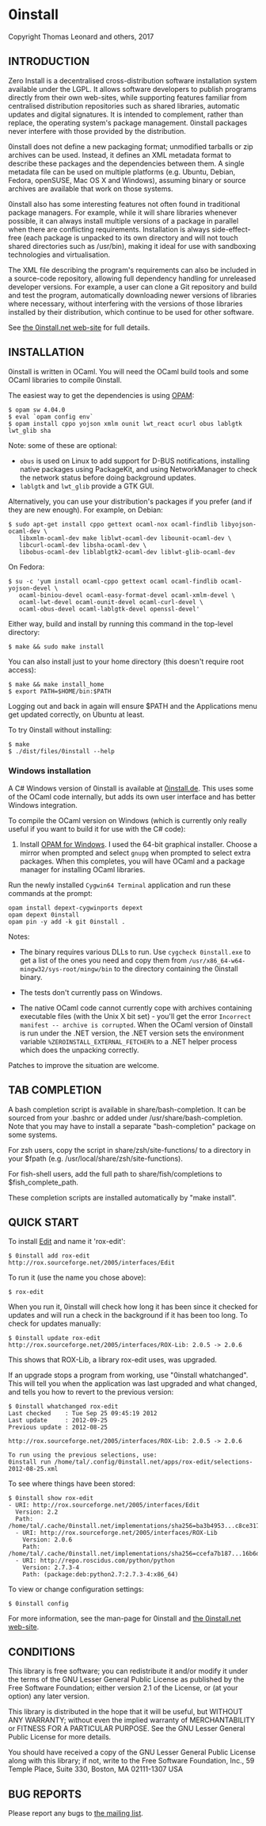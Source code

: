 0install
========

Copyright Thomas Leonard and others, 2017

INTRODUCTION
------------

Zero Install is a decentralised cross-distribution software installation system
available under the LGPL. It allows software developers to publish programs
directly from their own web-sites, while supporting features familiar from
centralised distribution repositories such as shared libraries, automatic
updates and digital signatures. It is intended to complement, rather than
replace, the operating system's package management. 0install packages never
interfere with those provided by the distribution.

0install does not define a new packaging format; unmodified tarballs or zip
archives can be used. Instead, it defines an XML metadata format to describe
these packages and the dependencies between them. A single metadata file can be
used on multiple platforms (e.g. Ubuntu, Debian, Fedora, openSUSE, Mac OS X and
Windows), assuming binary or source archives are available that work on those
systems.

0install also has some interesting features not often found in traditional
package managers. For example, while it will share libraries whenever possible,
it can always install multiple versions of a package in parallel when there are
conflicting requirements. Installation is always side-effect-free (each package
is unpacked to its own directory and will not touch shared directories such as
/usr/bin), making it ideal for use with sandboxing technologies and
virtualisation.

The XML file describing the program's requirements can also be included in a
source-code repository, allowing full dependency handling for unreleased
developer versions. For example, a user can clone a Git repository and build
and test the program, automatically downloading newer versions of libraries
where necessary, without interfering with the versions of those libraries
installed by their distribution, which continue to be used for other software.

See [the 0install.net web-site](http://0install.net/) for full details.


INSTALLATION
------------

0install is written in OCaml. You will need the OCaml build tools and some
OCaml libraries to compile 0install.

The easiest way to get the dependencies is using [OPAM](http://opam.ocamlpro.com/):

    $ opam sw 4.04.0
    $ eval `opam config env`
    $ opam install cppo yojson xmlm ounit lwt_react ocurl obus lablgtk lwt_glib sha

Note: some of these are optional:

- `obus` is used on Linux to add support for D-BUS notifications, installing
  native packages using PackageKit, and using NetworkManager to check
  the network status before doing background updates.
- `lablgtk` and `lwt_glib` provide a GTK GUI.

Alternatively, you can use your distribution's packages if you prefer (and if
they are new enough). For example, on Debian:

    $ sudo apt-get install cppo gettext ocaml-nox ocaml-findlib libyojson-ocaml-dev \
       libxmlm-ocaml-dev make liblwt-ocaml-dev libounit-ocaml-dev \
       libcurl-ocaml-dev libsha-ocaml-dev \
       libobus-ocaml-dev liblablgtk2-ocaml-dev liblwt-glib-ocaml-dev

On Fedora:

    $ su -c 'yum install ocaml-cppo gettext ocaml ocaml-findlib ocaml-yojson-devel \
       ocaml-biniou-devel ocaml-easy-format-devel ocaml-xmlm-devel \
       ocaml-lwt-devel ocaml-ounit-devel ocaml-curl-devel \
       ocaml-obus-devel ocaml-lablgtk-devel openssl-devel'

Either way, build and install by running this command in the top-level directory:

    $ make && sudo make install

You can also install just to your home directory (this doesn't require root
access):

    $ make && make install_home
    $ export PATH=$HOME/bin:$PATH

Logging out and back in again will ensure $PATH and the Applications menu get
updated correctly, on Ubuntu at least.

To try 0install without installing:

    $ make
    $ ./dist/files/0install --help

### Windows installation

A C# Windows version of 0install is available at [0install.de](http://0install.de/?lang=en).
This uses some of the OCaml code internally, but adds its own user interface and has better Windows integration.

To compile the OCaml version on Windows (which is currently only really useful if you want to build it for use with the C# code):

1. Install [OPAM for Windows](http://fdopen.github.io/opam-repository-mingw/installation/).
   I used the 64-bit graphical installer.
   Choose a mirror when prompted and select `gnupg` when prompted to select extra packages.
   When this completes, you will have OCaml and a package manager for installing OCaml libraries.

Run the newly installed `Cygwin64 Terminal` application and run these commands at the prompt:

    opam install depext-cygwinports depext
    opam depext 0install
    opam pin -y add -k git 0install .

Notes:

- The binary requires various DLLs to run. Use `cygcheck 0install.exe` to get a list of the ones
  you need and copy them from `/usr/x86_64-w64-mingw32/sys-root/mingw/bin` to the directory containing
  the 0install binary.

- The tests don't currently pass on Windows.

- The native OCaml code cannot currently cope with archives containing
  executable files (with the Unix X bit set) - you'll get the error
  `Incorrect manifest -- archive is corrupted`. When the OCaml version of 0install
  is run under the .NET version, the .NET version sets the environment variable
  `%ZEROINSTALL_EXTERNAL_FETCHER%` to a .NET helper process which does the
  unpacking correctly.

Patches to improve the situation are welcome.


TAB COMPLETION
--------------

A bash completion script is available in share/bash-completion. It can be
sourced from your .bashrc or added under /usr/share/bash-completion. Note that
you may have to install a separate "bash-completion" package on some systems.

For zsh users, copy the script in share/zsh/site-functions/ to a directory in
your $fpath (e.g. /usr/local/share/zsh/site-functions).

For fish-shell users, add the full path to share/fish/completions to
$fish_complete_path.

These completion scripts are installed automatically by "make install".


QUICK START
-----------

To install [Edit](http://rox.sourceforge.net/2005/interfaces/Edit) and name it 'rox-edit':

    $ 0install add rox-edit http://rox.sourceforge.net/2005/interfaces/Edit

To run it (use the name you chose above):

    $ rox-edit

When you run it, 0install will check how long it has been since it checked
for updates and will run a check in the background if it has been too long.
To check for updates manually:

    $ 0install update rox-edit
    http://rox.sourceforge.net/2005/interfaces/ROX-Lib: 2.0.5 -> 2.0.6

This shows that ROX-Lib, a library rox-edit uses, was upgraded.

If an upgrade stops a program from working, use "0install whatchanged".
This will tell you when the application was last upgraded and what changed, and
tells you how to revert to the previous version:

    $ 0install whatchanged rox-edit
    Last checked    : Tue Sep 25 09:45:19 2012
    Last update     : 2012-09-25
    Previous update : 2012-08-25
    
    http://rox.sourceforge.net/2005/interfaces/ROX-Lib: 2.0.5 -> 2.0.6
    
    To run using the previous selections, use:
    0install run /home/tal/.config/0install.net/apps/rox-edit/selections-2012-08-25.xml

To see where things have been stored:

    $ 0install show rox-edit
    - URI: http://rox.sourceforge.net/2005/interfaces/Edit
      Version: 2.2
      Path: /home/tal/.cache/0install.net/implementations/sha256=ba3b4953...c8ce3177f08c926bebafcf16b9
      - URI: http://rox.sourceforge.net/2005/interfaces/ROX-Lib
        Version: 2.0.6
        Path: /home/tal/.cache/0install.net/implementations/sha256=ccefa7b187...16b6d0ad67c4df6d0c06243e
      - URI: http://repo.roscidus.com/python/python
        Version: 2.7.3-4
        Path: (package:deb:python2.7:2.7.3-4:x86_64)

To view or change configuration settings:

    $ 0install config

For more information, see the man-page for 0install and [the 0install.net web-site](http://0install.net/).


CONDITIONS
----------

This library is free software; you can redistribute it and/or
modify it under the terms of the GNU Lesser General Public
License as published by the Free Software Foundation; either
version 2.1 of the License, or (at your option) any later version.

This library is distributed in the hope that it will be useful,
but WITHOUT ANY WARRANTY; without even the implied warranty of
MERCHANTABILITY or FITNESS FOR A PARTICULAR PURPOSE.  See the GNU
Lesser General Public License for more details.

You should have received a copy of the GNU Lesser General Public
License along with this library; if not, write to the Free Software
Foundation, Inc., 59 Temple Place, Suite 330, Boston, MA 02111-1307  USA


BUG REPORTS
-----------

Please report any bugs to [the mailing list](http://0install.net/support.html).
